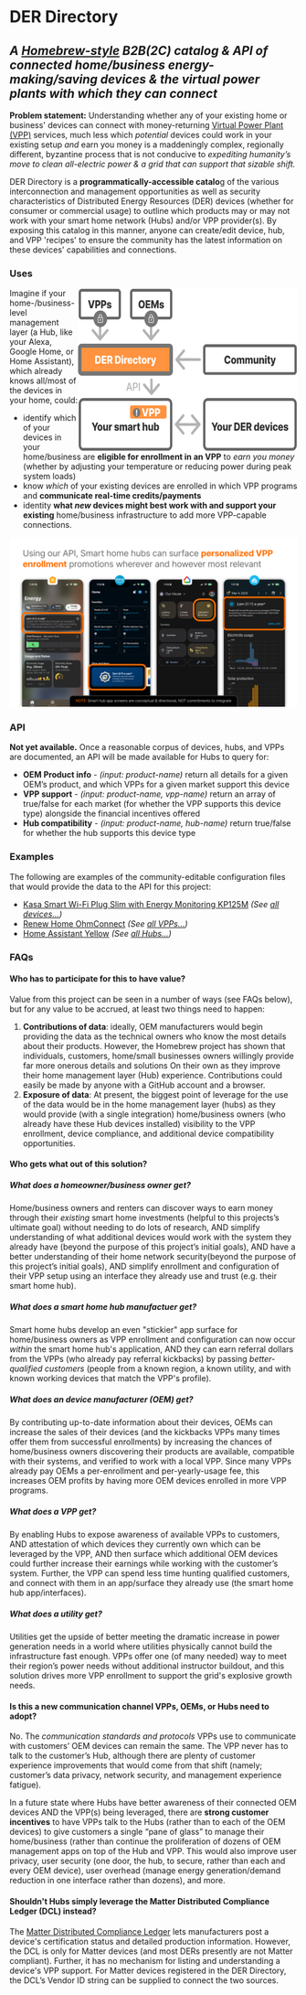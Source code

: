 # DER Directory
## _A [Homebrew-style](https://brew.sh/) B2B(2C) catalog & API of connected home/business energy-making/saving devices & the virtual power plants with which they can connect_

**Problem statement:** Understanding whether any of your existing home or business' devices can connect with money-returning [Virtual Power Plant (VPP)](https://rmi.org/clean-energy-101-virtual-power-plants/) services, much less which _potential_ devices could work in your existing setup _and_ earn you money is a maddeningly complex, regionally different, byzantine process that is not conducive to _expediting humanity’s move to clean all-electric power & a grid that can support that sizable shift._

DER Directory is a **programmatically-accessible catalo**g of the various interconnection and management opportunities as well as security characteristics of Distributed Energy Resources (DER) devices (whether for consumer or commercial usage) to outline which products may or may not work with your smart home network (Hubs) and/or VPP provider(s). By exposing this catalog in this manner, anyone can create/edit device, hub, and VPP 'recipes' to ensure the community has the latest information on these devices' capabilities and connections. 


### Uses
<img alt="Diagram of how DER Directory fits into ecosystem" src="./DERdirectory-diagram.svg" width="384" height="286" align="right" style="border: none; padding: 0 0 20 20" /> 

Imagine if your home-/business-level management layer (a Hub, like your Alexa, Google Home, or Home Assistant), which already knows all/most of the devices in your home, could: 
* identify which of your devices in your home/business are **eligible for enrollment in an VPP** to _earn you money_ (whether by adjusting your temperature or reducing power during peak system loads)
* know _which_ of your existing devices are enrolled in which VPP programs and **communicate real-time credits/payments**
* identity **what _new_ devices might best work with and support your existing** home/business infrastructure to add more VPP-capable connections.

<img alt="Example of API in use in smart home hubs" src="./overview.svg"  style="border: none" /> 

### API
**Not yet available.** Once a reasonable corpus of devices, hubs, and VPPs are documented, an API will be made available for Hubs to query for:
* **OEM Product info** - _(input: product-name)_ return all details for a given OEM’s product, and which VPPs for a given market support this device
* **VPP support** - _(input: product-name, vpp-name)_ return an array of true/false for each market (for whether the VPP supports this device type) alongside the financial incentives offered
* **Hub compatibility** - _(input: product-name, hub-name)_ return true/false for whether the hub supports this device type


### Examples

The following are examples of the community-editable configuration files that would provide the data to the API for this project:
* [Kasa Smart Wi-Fi Plug Slim with Energy Monitoring KP125M](https://github.com/mlaaker/derdirectory/blob/main/devices/outlets/tp-link-kasa-kp125m.json) _(See [all devices…](https://github.com/mlaaker/derdirectory/tree/main/devices))_
* [Renew Home OhmConnect](https://github.com/mlaaker/derdirectory/blob/main/vpp/renew-home-ohmconnect.json) _(See [all VPPs…](https://github.com/mlaaker/derdirectory/tree/main/vpp))_
* [Home Assistant Yellow](https://github.com/mlaaker/derdirectory/blob/main/devices/hubs/home-assistant-yellow.json) _(See [all Hubs…](https://github.com/mlaaker/derdirectory/tree/main/devices/hubs))_



### FAQs

#### Who has to participate for this to have value?
Value from this project can be seen in a number of ways (see FAQs below), but for any value to be accrued, at least two things need to happen:

1. **Contributions of data**: ideally, OEM manufacturers would begin providing the data as the technical owners who know the most details about their products. However, the Homebrew project has shown that individuals, customers, home/small businesses owners willingly provide far more onerous details and solutions On their own as they improve their home management layer (Hub) experience. Contributions could easily be made by anyone with a GitHub account and a browser.
2. **Exposure of data**: At present, the biggest point of leverage for the use of the data would be in the home management layer (hubs) as they would provide (with a single integration) home/business owners (who already have these Hub devices installed) visibility to the VPP enrollment, device compliance, and additional device compatibility opportunities. 



#### Who gets what out of this solution?

##### What does a homeowner/business owner get?

Home/business owners and renters can discover ways to earn money through their *existing* smart home investments (helpful to this projects’s ultimate goal) without needing to do lots of research, AND simplify understanding of what additional devices would work with the system they already have (beyond the purpose of this project’s initial goals), AND have a better understanding of their home network security(beyond the purpose of this project’s initial goals), AND simplify enrollment and configuration of their VPP setup using an interface they already use and trust (e.g. their smart home hub).


##### What does a smart home hub manufactuer get?

Smart home hubs develop an even "stickier" app surface for home/business owners as VPP enrollment and configuration can now occur *within* the smart home hub's application, AND they can earn referral dollars from the VPPs (who already pay referral kickbacks) by passing *better-qualified customers* (people from a known region, a known utility, and with known working devices that match the VPP's profile). 


##### What does an device manufacturer (OEM) get?

By contributing up-to-date information about their devices, OEMs can increase the sales of their devices (and the kickbacks VPPs many times offer them from successful enrollments) by increasing the chances of home/business owners discovering their products are available, compatible with their systems, and verified to work with a local VPP. Since many VPPs already pay OEMs a per-enrollment and per-yearly-usage fee, this increases OEM profits by having more OEM devices enrolled in more VPP programs.
​

##### What does a VPP get? 

By enabling Hubs to expose awareness of available VPPs to customers, AND attestation of which devices they currently own which can be leveraged by the VPP, AND then surface which additional OEM devices could further increase their earnings while working with the customer’s system. Further, the VPP can spend less time hunting qualified customers, and connect with them in an app/surface they already use (the smart home hub app/interfaces). 


##### What does a utility get?

Utilities get the upside of better meeting the dramatic increase in power generation needs in a world where utilities physically cannot build the infrastructure fast enough. VPPs offer one (of many needed) way to meet their region’s power needs without additional instructor buildout, and this solution drives more VPP enrollment to support the grid's explosive growth needs.



#### Is this a new communication channel VPPs, OEMs, or Hubs need to adopt?

No. The *communication standards and protocols* VPPs use to communicate with customers’ OEM devices can remain the same. The VPP never has to talk to the customer’s Hub, although there are plenty of customer experience improvements that would come from that shift (namely; customer’s data privacy, network security, and management experience fatigue). 

​In a future state where Hubs have better awareness of their connected OEM devices AND the VPP(s) being leveraged, there are **strong customer incentives** to have VPPs talk to the Hubs (rather than to each of the OEM devices) to give customers a single “pane of glass” to manage their home/business (rather than continue the proliferation of dozens of OEM management apps on top of the Hub and VPP. This would also improve user privacy, user security (one door, the hub, to secure, rather than each and every OEM device), user overhead (manage energy generation/demand reduction in one interface rather than dozens), and more. 



#### Shouldn't Hubs simply leverage the Matter Distributed Compliance Ledger (DCL) instead?

The [Matter Distributed Compliance Ledger](https://webui.dcl.csa-iot.org/) lets manufacturers post a device's certification status and detailed production information. However, the DCL is only for Matter devices (and most DERs presently are not Matter compliant). Further, it has no mechanism for listing and understanding a device's VPP support. For Matter devices registered in the DER Directory, the DCL’s Vendor ID string can be supplied to connect the two sources. 
